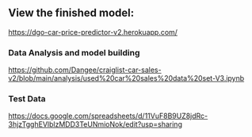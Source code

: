 ## View the finished model:

https://dgo-car-price-predictor-v2.herokuapp.com/

### Data Analysis and model building

https://github.com/Dangee/craiglist-car-sales-v2/blob/main/analysis/used%20car%20sales%20data%20set-V3.ipynb

### Test Data 

https://docs.google.com/spreadsheets/d/11VuF8B9UZ8jdRc-3hjzTgghEVlblzMDD3TeUNmioNok/edit?usp=sharing
